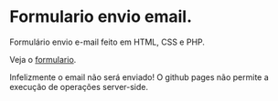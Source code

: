 # Formulario envio email.
Formulário envio e-mail feito em HTML, CSS e PHP.

Veja o [formulario](https://kaioferreira.github.io/Formulario-envio-email./).

Infelizmente o email não será enviado!
O github pages não permite a execução de operações server-side. 
